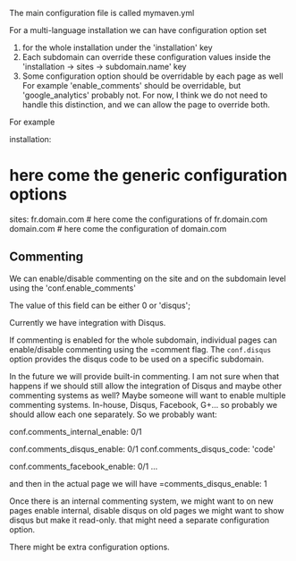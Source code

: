 The main configuration file is called mymaven.yml

For a multi-language installation we can have configuration option set 
  1) for the whole installation under the 'installation' key
  2) Each subdomain can override these configuration values inside the
     'installation -> sites -> subdomain.name' key
  3) Some configuration option should be overridable by each page as well
     For example 'enable_comments' should be overridable, but 'google_analytics' probably not.
     For now, I think we do not need to handle this distinction, and we can allow the page to override both.


For example

installation:
  # here come the generic configuration options
  sites:
    fr.domain.com
      # here come the configurations of fr.domain.com
    domain.com
      # here come the configuration of domain.com

 

Commenting
-----------

We can enable/disable commenting on the site and on the subdomain level using the
'conf.enable_comments'

The value of this field can be either 0 or 'disqus';

Currently we have integration with Disqus.

If commenting is enabled for the whole subdomain, individual pages can enable/disable commenting using the =comment flag.
The `conf.disqus` option provides the disqus code to be used on a specific subdomain.


In the future we will provide built-in commenting. I am not sure when that happens if we should still allow the integration of
Disqus and maybe other commenting systems as well? Maybe someone will want to enable multiple commenting systems.
In-house, Disqus, Facebook, G+... so probably we should allow each one separately.
So we probably want:

conf.comments_internal_enable: 0/1

conf.comments_disqus_enable: 0/1
conf.comments_disqus_code: 'code'

conf.comments_facebook_enable: 0/1
...

and then in the actual page we will have
=comments_disqus_enable: 1

Once there is an internal commenting system, we might want to 
  on new pages enable internal, disable disqus
  on old pages we might want to show disqus but make it read-only.
    that might need a separate configuration option.

There might be extra configuration options.

